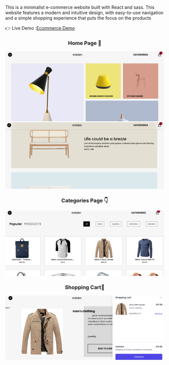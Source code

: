This is a minimalist e-commerce website built with React and sass. This website features a modern and intuitive design, with easy-to-use navigation and a simple shopping experience that puts the focus on the products

👉 Live Demo :[Ecommerce Demo](https://raouf-ecommerce.vercel.app/)

<div align="center">
 <h3>Home Page 🏡</h3> 
</div>

![Alt Text](<https://github.com/Yassine-jarir/RAOUF-ECOMMERCE-/blob/main/public/E-commerce%20(1).png?raw=true>)
![Alt Text](<https://github.com/Yassine-jarir/RAOUF-ECOMMERCE-/blob/main/public/E-commerce%20(2).png?raw=true>)

<div align="center">
 <h3>Categories Page  👇</h3> 
</div>

![Alt Text](<https://github.com/Yassine-jarir/RAOUF-ECOMMERCE-/blob/main/public/E-commerce%20(4).png?raw=true>)

<div align="center">
 <h3>Shopping Cart🛒</h3> 
</div>

![Alt Text](<https://github.com/Yassine-jarir/RAOUF-ECOMMERCE-/blob/main/public/E-commerce%20(5).png?raw=true>)

 
